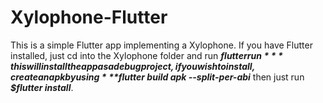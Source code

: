 # Xylophone-Flutter
This is a simple Flutter app implementing a Xylophone.
If you have Flutter installed, just cd into the Xylophone folder and run ***$flutter run*** this will install the app as a debug project, 
if you wish to install, create an apk by using ***$flutter build apk --split-per-abi*** then just run ***$flutter install***.
